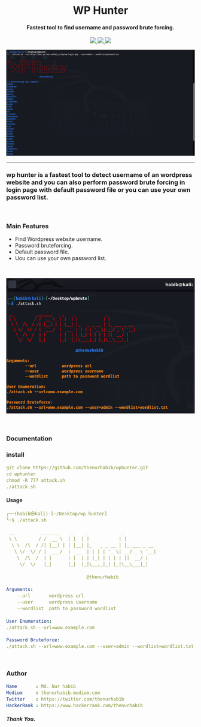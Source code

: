 <h1 align="center">
  WP Hunter
  <br>
</h1>

<h4 align="center">Fastest tool to find username and password brute forcing.</h4>

<p align="center">
  <a href="https://github.com/thenurhabib/wphunter/releases">
    <img src="https://img.shields.io/github/release/thenurhabib/wphunter.svg">
  </a>
  <a href="https://travis-ci.com/thenurhabib/wphunter">
    <img src="https://img.shields.io/travis/com/thenurhabib/wphunter.svg">
  </a>
  <a href="https://github.com/thenurhabib/wphunter/issues?q=is%3Aissue+is%3Aclosed">
      <img src="https://img.shields.io/github/issues-closed-raw/thenurhabib/wphunter.svg">
  </a>
</p>

![wp hunter](./img/im1.png)

<hr>

### wp hunter is a fastest tool to detect username of an wordpress website and you can also perform password brute forcing in login page with default password file or you can use your own password list.

<br>

### Main Features
- Find Wordpress website username.
- Password bruteforcing.
- Default password file.
- Uou can use your own password list.


<br>

![wp hunter](./img/img.png)

<br>


### Documentation
### install
```yaml
git clone https://github.com/thenurhabib/wphunter.git
cd wphunter
chmod -R 777 attack.sh
./attack.sh
```


#### Usage

```yaml
┌──(habib㉿kali)-[~/Desktop/wp hunter]
└─$ ./attack.sh 

 __          _______    _    _             _            
 \ \        / /  __ \  | |  | |           | |           
  \ \  /\  / /| |__) | | |__| |_   _ _ __ | |_ ___ _ __ 
   \ \/  \/ / |  ___/  |  __  | | | | '_ \| __/ _ \ '__|
    \  /\  /  | |      | |  | | |_| | | | | ||  __/ |   
     \/  \/   |_|      |_|  |_|\__,_|_| |_|\__\___|_|   
                                                        
                              @thenurhabib 

Arguments:
	--url		wordpress url
	--user		wordpress username
	--wordlist	path to password wordlist

User Enumeration:
./attack.sh --url=www.example.com

Password Bruteforce:
./attack.sh --url=www.example.com --user=admin --wordlist=wordlist.txt

```
<br>



### Author
```yaml
Name       : Md. Nur habib
Medium     : thenurhabib.medium.com
Twitter    : https://twitter.com/thenurhab1b
HackerRank : https://www.hackerrank.com/thenurhabib

```

##### Thank You.
